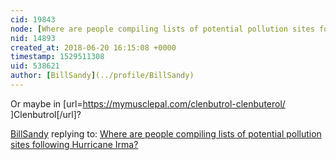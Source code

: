 ```yaml
---
cid: 19843
node: [Where are people compiling lists of potential pollution sites following Hurricane Irma?](../notes/stevie/09-14-2017/where-are-people-compiling-lists-of-potential-pollution-sites-following-hurricane-irma)
nid: 14893
created_at: 2018-06-20 16:15:08 +0000
timestamp: 1529511308
uid: 538621
author: [BillSandy](../profile/BillSandy)
---
```


Or maybe in [url=https://mymusclepal.com/clenbutrol-clenbuterol/ ]Clenbutrol[/url]?

[BillSandy](../profile/BillSandy) replying to: [Where are people compiling lists of potential pollution sites following Hurricane Irma?](../notes/stevie/09-14-2017/where-are-people-compiling-lists-of-potential-pollution-sites-following-hurricane-irma)

